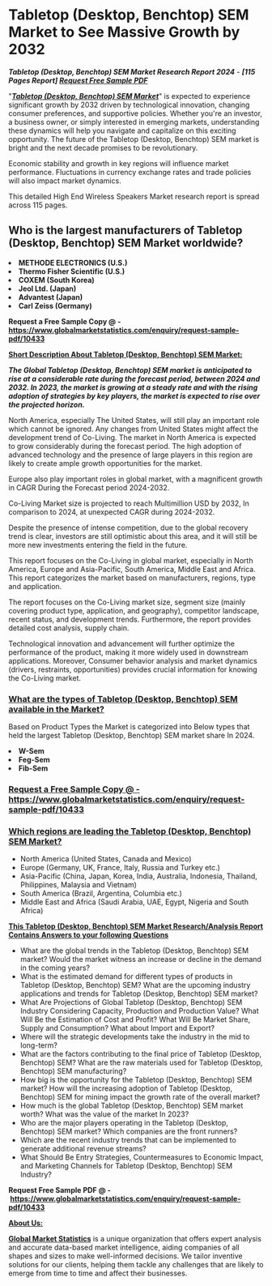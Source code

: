 <h1>Tabletop (Desktop, Benchtop) SEM Market to See Massive Growth by 2032</h1><p><em><strong>Tabletop (Desktop, Benchtop) SEM Market Research Report 2024</strong></em>&nbsp;-&nbsp;<em><strong>[115 Pages Report] </strong></em><em><strong><a href="https://www.globalmarketstatistics.com/enquiry/request-sample-pdf/10433">Request Free Sample PDF</a></strong></em></p><p>"<a style="font-style: italic; font-weight: bold;" href="https://www.globalmarketstatistics.com/market-reports/tabletop-desktop-benchtop-sem-market-10433">Tabletop (Desktop, Benchtop) SEM Market</a>" is expected to experience significant growth by 2032 driven by technological innovation, changing consumer preferences, and supportive policies. Whether you're an investor, a business owner, or simply interested in emerging markets, understanding these dynamics will help you navigate and capitalize on this exciting opportunity. The future of the&nbsp;Tabletop (Desktop, Benchtop) SEM market is bright and the next decade promises to be revolutionary.</p><p>Economic stability and growth in key regions will influence market performance. Fluctuations in currency exchange rates and trade policies will also impact market dynamics.</p><p>This detailed&nbsp;High End Wireless Speakers Market research report is spread across 115 pages.</p><h2><strong>Who is the largest manufacturers of Tabletop (Desktop, Benchtop) SEM Market worldwide?</strong></h2><p><strong><li>METHODE ELECTRONICS (U.S.)<li>Thermo Fisher Scientific (U.S.)<li>COXEM (South Korea)<li>Jeol Ltd. (Japan)<li>Advantest (Japan)<li>Carl Zeiss (Germany)</strong></p><p><strong>Request a Free Sample Copy @ - <a href="https://www.globalmarketstatistics.com/enquiry/request-sample-pdf/10433">https://www.globalmarketstatistics.com/enquiry/request-sample-pdf/10433</a></strong></p><p><strong><u>Short Description About Tabletop (Desktop, Benchtop) SEM Market:</u></strong></p><p><strong><em>The Global Tabletop (Desktop, Benchtop) SEM market is anticipated to rise at a considerable rate during the forecast period, between 2024 and 2032. In 2023, the market is growing at a steady rate and with the rising adoption of strategies by key players, the market is expected to rise over the projected horizon.</em></strong></p><p>North America, especially The United States, will still play an important role which cannot be ignored. Any changes from United States might affect the development trend of Co-Living. The market in North America is expected to grow considerably during the forecast period. The high adoption of advanced technology and the presence of large players in this region are likely to create ample growth opportunities for the market.</p><p>Europe also play important roles in global market, with a magnificent growth in CAGR During the Forecast period 2024-2032.</p><p>Co-Living Market size is projected to reach Multimillion USD by 2032, In comparison to 2024, at unexpected CAGR during 2024-2032.</p><p>Despite the presence of intense competition, due to the global recovery trend is clear, investors are still optimistic about this area, and it will still be more new investments entering the field in the future.</p><p>This report focuses on the Co-Living in global market, especially in North America, Europe and Asia-Pacific, South America, Middle East and Africa. This report categorizes the market based on manufacturers, regions, type and application.</p><p>The report focuses on the Co-Living market size, segment size (mainly covering product type, application, and geography), competitor landscape, recent status, and development trends. Furthermore, the report provides detailed cost analysis, supply chain.</p><p>Technological innovation and advancement will further optimize the performance of the product, making it more widely used in downstream applications. Moreover, Consumer behavior analysis and market dynamics (drivers, restraints, opportunities) provides crucial information for knowing the Co-Living market.</p><h3 class="rank-math-question "><span style="text-decoration: underline;">What are the types of Tabletop (Desktop, Benchtop) SEM available in the Market?</span></h3><p>Based on Product Types the Market is categorized into Below types that held the largest Tabletop (Desktop, Benchtop) SEM market share In 2024.</p><p><strong><li>W-Sem<li>Feg-Sem<li>Fib-Sem</strong></p><h3 class="rank-math-question "><span style="text-decoration: underline;">Request a Free Sample Copy @ - <a href="https://www.globalmarketstatistics.com/enquiry/request-sample-pdf/10433">https://www.globalmarketstatistics.com/enquiry/request-sample-pdf/10433</a></span></h3><h3 class="rank-math-question "><span style="text-decoration: underline;">Which regions are leading the Tabletop (Desktop, Benchtop) SEM Market?</span></h3><ul><li>North America (United States, Canada and Mexico)</li><li>Europe (Germany, UK, France, Italy, Russia and Turkey etc.)</li><li>Asia-Pacific (China, Japan, Korea, India, Australia, Indonesia, Thailand, Philippines, Malaysia and Vietnam)</li><li>South America (Brazil, Argentina, Columbia etc.)</li><li>Middle East and Africa (Saudi Arabia, UAE, Egypt, Nigeria and South Africa)</li></ul><p><strong><u>This Tabletop (Desktop, Benchtop) SEM Market Research/Analysis Report Contains Answers to your following Questions</u></strong></p><ul><li>What are the global trends in the Tabletop (Desktop, Benchtop) SEM market? Would the market witness an increase or decline in the demand in the coming years?</li><li>What is the estimated demand for different types of products in Tabletop (Desktop, Benchtop) SEM? What are the upcoming industry applications and trends for Tabletop (Desktop, Benchtop) SEM market?</li><li>What Are Projections of Global Tabletop (Desktop, Benchtop) SEM Industry Considering Capacity, Production and Production Value? What Will Be the Estimation of Cost and Profit? What Will Be Market Share, Supply and Consumption? What about Import and Export?</li><li>Where will the strategic developments take the industry in the mid to long-term?</li><li>What are the factors contributing to the final price of Tabletop (Desktop, Benchtop) SEM? What are the raw materials used for Tabletop (Desktop, Benchtop) SEM manufacturing?</li><li>How big is the opportunity for the Tabletop (Desktop, Benchtop) SEM market? How will the increasing adoption of Tabletop (Desktop, Benchtop) SEM for mining impact the growth rate of the overall market?</li><li>How much is the global Tabletop (Desktop, Benchtop) SEM market worth? What was the value of the market In 2023?</li><li>Who are the major players operating in the Tabletop (Desktop, Benchtop) SEM market? Which companies are the front runners?</li><li>Which are the recent industry trends that can be implemented to generate additional revenue streams?</li><li>What Should Be Entry Strategies, Countermeasures to Economic Impact, and Marketing Channels for Tabletop (Desktop, Benchtop) SEM Industry?</li></ul><p><strong>Request Free Sample PDF @ -&nbsp;<a href="https://www.globalmarketstatistics.com/enquiry/request-sample-pdf/10433">https://www.globalmarketstatistics.com/enquiry/request-sample-pdf/10433</a></strong></p><p><strong><u>About Us:</u></strong></p><p><strong><a href="https://www.globalmarketstatistics.com/">Global Market Statistics</a></strong> is a unique organization that offers expert analysis and accurate data-based market intelligence, aiding companies of all shapes and sizes to make well-informed decisions. We tailor inventive solutions for our clients, helping them tackle any challenges that are likely to emerge from time to time and affect their businesses.</p>
